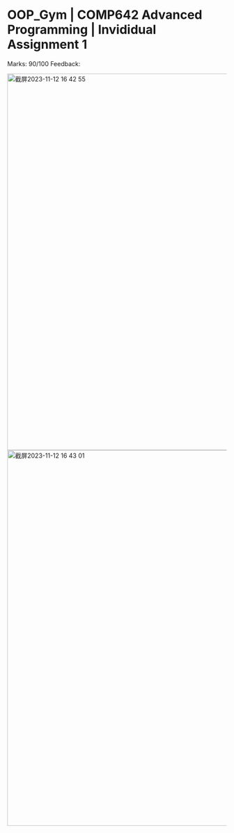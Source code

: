 # OOP_Gym | COMP642 Advanced Programming | Invididual Assignment 1

Marks: 90/100
Feedback:

<img width="865" alt="截屏2023-11-12 16 42 55" src="https://github.com/shulinzhaozhao/OOP_Gym/assets/125878823/3cf77997-fcdf-4bb4-beb0-eb80bbec74f8">
<img width="863" alt="截屏2023-11-12 16 43 01" src="https://github.com/shulinzhaozhao/OOP_Gym/assets/125878823/9f707e22-b166-4fc2-892e-5f16c5d1ef42">
